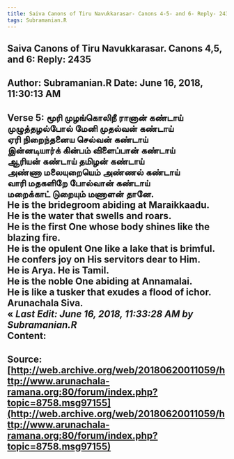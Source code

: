 ```yaml
--- 
title: Saiva Canons of Tiru Navukkarasar- Canons 4-5- and 6- Reply- 2435   
tags: Subramanian.R  
---  
```

##  Saiva Canons of Tiru Navukkarasar. Canons 4,5, and 6: Reply: 2435  
Author: Subramanian.R       Date: June 16, 2018, 11:30:13 AM  
---  
Verse 5: மூரி முழங்கொலிநீ ரானான் கண்டாய்   
 முழுத்தழல்போல் மேனி முதல்வன் கண்டாய்   
ஏரி நிறைந்தனைய செல்வன் கண்டாய்   
 இன்னடியார்க் கின்பம் விளைப்பான் கண்டாய்   
ஆரியன் கண்டாய் தமிழன் கண்டாய்   
 அண்ணா மலையுறையெம் அண்ணல் கண்டாய்   
வாரி மதகளிறே போல்வான் கண்டாய்   
 மறைக்காட் டுறையும் மணாளன் தானே.   
He is the bridegroom abiding at Maraikkaadu.   
He is the water that swells and roars.   
He is the first One whose body shines like the blazing fire.   
He is the opulent One like a lake that is brimful.   
He confers joy on His servitors dear to Him.   
He is Arya. He is Tamil.   
He is the noble One abiding at Annamalai.   
He is like a tusker that exudes a flood of ichor.   
Arunachala Siva.  
« _Last Edit: June 16, 2018, 11:33:28 AM by Subramanian.R_  
Content:
 ---  
Source:[http://web.archive.org/web/20180620011059/http://www.arunachala-ramana.org:80/forum/index.php?topic=8758.msg97155](http://web.archive.org/web/20180620011059/http://www.arunachala-ramana.org:80/forum/index.php?topic=8758.msg97155)   
---  

